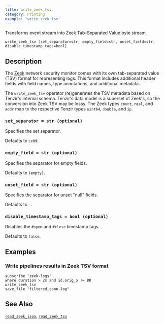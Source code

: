 ```yaml
---
title: write_zeek_tsv
category: Printing
example: 'write_zeek_tsv'
---
```


Transforms event stream into Zeek Tab-Separated Value byte stream.

```tql
write_zeek_tsv [set_separator=str, empty_field=str, unset_field=str, disable_timestamp_tags=bool]
```

## Description

The [Zeek](https://zeek.org) network security monitor comes with its own
tab-separated value (TSV) format for representing logs. This format includes
additional header fields with field names, type annotations, and additional
metadata.

The `write_zeek_tsv` operator (re)generates the TSV metadata based on
Tenzir's internal schema. Tenzir's data model is a superset of
Zeek's, so the conversion into Zeek TSV may be lossy. The Zeek types `count`,
`real`, and `addr` map to the respective Tenzir types `uint64`, `double`, and
`ip`.

### `set_separator = str (optional)`

Specifies the set separator.

Defaults to `\x09`.

### `empty_field = str (optional)`

Specifies the separator for empty fields.

Defaults to `(empty)`.

### `unset_field = str (optional)`

Specifies the separator for unset "null" fields.

Defaults to `-`.

### `disable_timestamp_tags = bool (optional)`

Disables the `#open` and `#close` timestamp tags.

Defaults to `false`.

## Examples

### Write pipelines results in Zeek TSV format

```tql
subscribe "zeek-logs"
where duration > 2s and id.orig_p != 80
write_zeek_tsv
save_file "filtered_conn.log"
```

## See Also

[`read_zeek_json`](/reference/operators/read_zeek_json),
[`read_zeek_tsv`](/reference/operators/read_zeek_tsv)
